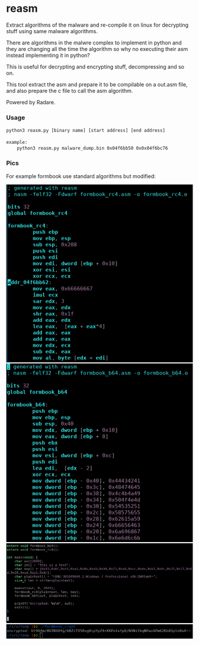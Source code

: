 # reasm
Extract algorithms of the malware and re-compile it on linux for decrypting stuff using same malware algorithms.

There are algorithms in the malwre complex to implement in python and they are changing all the time the algorithm so why no executing their asm instead implementing it in python?

This is useful for decrypting and encrypting stuff, decompressing and so on.

This tool extract the asm and prepare it to be compilable on a out.asm file, and also prepare the c file to call the asm algorithm.

Powered by Radare.

### Usage
    python3 reasm.py [binary name] [start address] [end address]

    example:
        python3 reasm.py malware_dump.bin 0x04f6bb50 0x0x04f6bc76


### Pics

For example formbook use standard algorithms but modified:

![rc4 modified](pics/fb_rc4.png)
![b64](pics/fb_b64.png)
![main](pics/fb_main.png)
![encrypted](pics/fb_encrypted.png)

